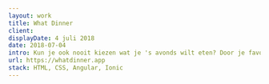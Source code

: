 ```yaml
---
layout: work
title: What Dinner
client:
displayDate: 4 juli 2018
date: 2018-07-04
intro: Kun je ook nooit kiezen wat je 's avonds wilt eten? Door je favoriete maaltijden in deze iOS app te zetten, kan deze voor jou kiezen!
url: https://whatdinner.app
stack: HTML, CSS, Angular, Ionic
---
```

